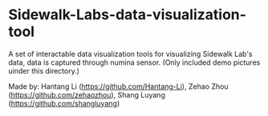 # Sidewalk-Labs-data-visualization-tool
A set of interactable data visualization tools for visualizing Sidewalk Lab's data, data is captured through numina sensor.
(Only included demo pictures uinder this directory.)

Made by: Hantang Li (https://github.com/Hantang-Li), Zehao Zhou (https://github.com/zehaozhou), Shang Luyang (https://github.com/shangluyang)
